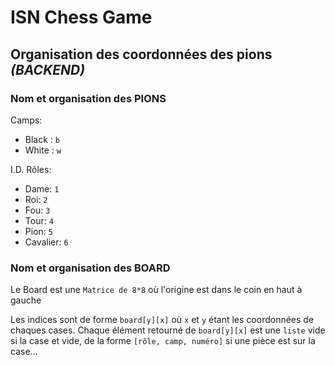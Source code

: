 # ISN Chess Game

## Organisation des coordonnées des pions *(BACKEND)*

### Nom et organisation des **PIONS**
Camps: 
- Black : `b` 
- White : `w`

I.D. Rôles:
- Dame: `1`
- Roi: `2`
- Fou: `3`
- Tour: `4`
- Pion: `5`
- Cavalier: `6`

### Nom et organisation des **BOARD**
Le Board est une `Matrice de 8*8` où l'origine est dans le coin en haut à gauche

Les indices sont de forme `board[y][x]` où `x` et `y` étant les coordonnées de chaques cases. Chaque élément retourné de `board[y][x]` est une `liste` vide si la case et vide, de la forme `[rôle, camp, numéro]` si une pièce est sur la case...



		
